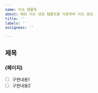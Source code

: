 ```yaml
---
name: 이슈 템플릿
about: 해당 이슈 생성 템플릿을 사용하여 이슈 생성
title: ''
labels: ''
assignees: ''

---
```


## 제목
### (페이지)

- [ ] 구현내용1
- [ ] 구현내용2
